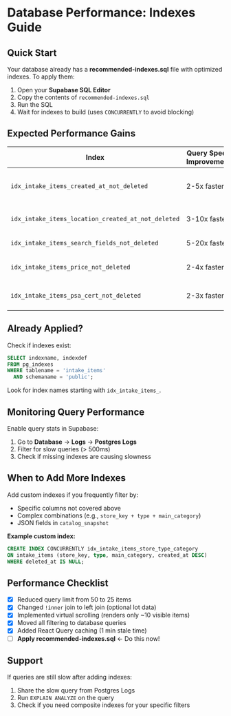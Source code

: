 # Database Performance: Indexes Guide

## Quick Start

Your database already has a **recommended-indexes.sql** file with optimized indexes. To apply them:

1. Open your **Supabase SQL Editor**
2. Copy the contents of `recommended-indexes.sql`
3. Run the SQL
4. Wait for indexes to build (uses `CONCURRENTLY` to avoid blocking)

## Expected Performance Gains

| Index | Query Speed Improvement | Use Case |
|-------|------------------------|----------|
| `idx_intake_items_created_at_not_deleted` | 2-5x faster | Default sort on Inventory page |
| `idx_intake_items_location_created_at_not_deleted` | 3-10x faster | Location-filtered queries |
| `idx_intake_items_search_fields_not_deleted` | 5-20x faster | Full-text search |
| `idx_intake_items_price_not_deleted` | 2-4x faster | Price range filters |
| `idx_intake_items_psa_cert_not_deleted` | 2-3x faster | Graded vs Raw filtering |

## Already Applied?

Check if indexes exist:

```sql
SELECT indexname, indexdef 
FROM pg_indexes 
WHERE tablename = 'intake_items' 
  AND schemaname = 'public';
```

Look for index names starting with `idx_intake_items_`.

## Monitoring Query Performance

Enable query stats in Supabase:
1. Go to **Database** → **Logs** → **Postgres Logs**
2. Filter for slow queries (> 500ms)
3. Check if missing indexes are causing slowness

## When to Add More Indexes

Add custom indexes if you frequently filter by:
- Specific columns not covered above
- Complex combinations (e.g., `store_key + type + main_category`)
- JSON fields in `catalog_snapshot`

**Example custom index:**
```sql
CREATE INDEX CONCURRENTLY idx_intake_items_store_type_category 
ON intake_items (store_key, type, main_category, created_at DESC) 
WHERE deleted_at IS NULL;
```

## Performance Checklist

- [x] Reduced query limit from 50 to 25 items
- [x] Changed `!inner` join to left join (optional lot data)
- [x] Implemented virtual scrolling (renders only ~10 visible items)
- [x] Moved all filtering to database queries
- [x] Added React Query caching (1 min stale time)
- [ ] **Apply recommended-indexes.sql** ← Do this now!

## Support

If queries are still slow after adding indexes:
1. Share the slow query from Postgres Logs
2. Run `EXPLAIN ANALYZE` on the query
3. Check if you need composite indexes for your specific filters
